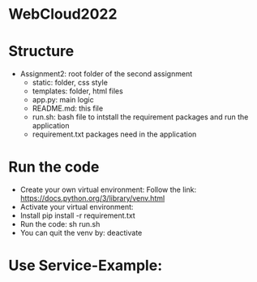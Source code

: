 # WebCloud2022



# Structure
- Assignment2: root folder of the second assignment 
    - static: folder, css style 
    - templates: folder, html files
    - app.py: main logic
    - README.md: this file
    - run.sh: bash file to intstall the requirement packages and run the application
    - requirement.txt packages need in the application
# Run the code
- Create your own virtual environment:
Follow the link: https://docs.python.org/3/library/venv.html
- Activate your virtual environment:
- Install 
    pip install -r requirement.txt
- Run the code:
    sh run.sh
- You can quit the venv by:
    deactivate

# Use Service-Example:

